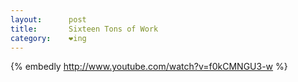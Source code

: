 ```yaml
---
layout:      post
title:       Sixteen Tons of Work
category:    ❤ing
---
```


{% embedly http://www.youtube.com/watch?v=f0kCMNGU3-w %}
